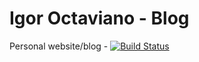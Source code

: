 # Igor Octaviano - Blog
Personal website/blog - [![Build Status](https://travis-ci.org/igoroctaviano/blog.svg)](https://travis-ci.org/igoroctaviano/blog)   
